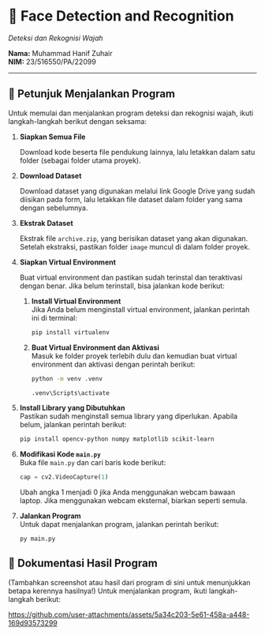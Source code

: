 # 👤 Face Detection and Recognition

_Deteksi dan Rekognisi Wajah_

**Nama:** Muhammad Hanif Zuhair  
**NIM:** 23/516550/PA/22099

---

## 🚀 **Petunjuk Menjalankan Program**

Untuk memulai dan menjalankan program deteksi dan rekognisi wajah, ikuti langkah-langkah berikut dengan seksama:

1.  **Siapkan Semua File**

    Download kode beserta file pendukung lainnya, lalu letakkan dalam satu folder (sebagai folder utama proyek).

2.  **Download Dataset**

    Download dataset yang digunakan melalui link Google Drive yang sudah diisikan pada form, lalu letakkan file dataset dalam folder yang sama dengan sebelumnya.

3.  **Ekstrak Dataset**

    Ekstrak file `archive.zip`, yang berisikan dataset yang akan digunakan. Setelah ekstraksi, pastikan folder `image` muncul di dalam folder proyek.

4.  **Siapkan Virtual Environment**

    Buat virtual environment dan pastikan sudah terinstal dan teraktivasi dengan benar. Jika belum terinstall, bisa jalankan kode berikut:

    1.  **Install Virtual Environment**  
        Jika Anda belum menginstall virtual environment, jalankan perintah ini di terminal:

         ```bash
         pip install virtualenv
         ```

    2.  **Buat Virtual Environment dan Aktivasi**  
        Masuk ke folder proyek terlebih dulu dan kemudian buat virtual environment dan aktivasi dengan perintah berikut:

        ```bash
        python -m venv .venv
        ```

         ```bash
         .venv\Scripts\activate
         ```

5.  **Install Library yang Dibutuhkan**  
    Pastikan sudah menginstall semua library yang diperlukan. Apabila belum, jalankan perintah berikut:
    ```bash
    pip install opencv-python numpy matplotlib scikit-learn
    ```

6.  **Modifikasi Kode `main.py`**  
    Buka file `main.py` dan cari baris kode berikut:
    ```py
    cap = cv2.VideoCapture(1)
    ```
    Ubah angka 1 menjadi 0 jika Anda menggunakan webcam bawaan laptop. Jika menggunakan webcam eksternal, biarkan seperti semula.

7.  **Jalankan Program**  
    Untuk dapat menjalankan program, jalankan perintah berikut:
    ```bash
    py main.py
    ```

## 📸 Dokumentasi Hasil Program

(Tambahkan screenshot atau hasil dari program di sini untuk menunjukkan betapa kerennya hasilnya!)
Untuk menjalankan program, ikuti langkah-langkah berikut:


https://github.com/user-attachments/assets/5a34c203-5e61-458a-a448-169d93573299

